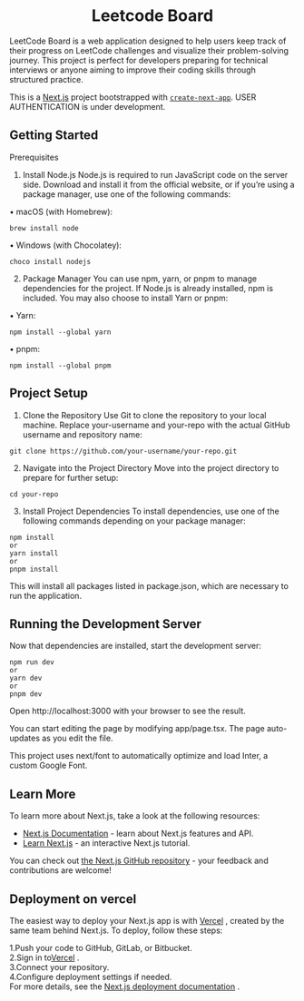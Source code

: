 <div align="centre">
<h1 align="center">Leetcode Board</h1>
 LeetCode Board is a web application designed to help users keep track of their progress on LeetCode challenges and visualize their problem-solving journey. This project is perfect for developers preparing for technical interviews or anyone aiming to improve their coding skills through structured practice.
  
This is a [Next.js](https://nextjs.org/) project bootstrapped with [`create-next-app`](https://github.com/vercel/next.js/tree/canary/packages/create-next-app). USER AUTHENTICATION is under development. 

</div>

## Getting Started

Prerequisites

1. Install Node.js
Node.js is required to run JavaScript code on the server side. Download and install it from the official website, or if you’re using a package manager, use one of the following commands:<br>

 • macOS (with Homebrew):<br>
```
brew install node
```
 • Windows (with Chocolatey):
```
choco install nodejs
```
2. Package Manager
You can use npm, yarn, or pnpm to manage dependencies for the project. If Node.js is already installed, npm is included. You may also choose to install Yarn or pnpm:<br>

• Yarn:
```
npm install --global yarn
```
• pnpm:
```
npm install --global pnpm
```
## Project Setup

1. Clone the Repository
Use Git to clone the repository to your local machine. Replace your-username and your-repo with the actual GitHub username and repository name:
```
git clone https://github.com/your-username/your-repo.git
```
2. Navigate into the Project Directory
Move into the project directory to prepare for further setup:
```
cd your-repo
```
3. Install Project Dependencies
To install dependencies, use one of the following commands depending on your package manager:
```
npm install
or
yarn install
or
pnpm install
```
This will install all packages listed in package.json, which are necessary to run the application.

## Running the Development Server
Now that dependencies are installed, start the development server:
```
npm run dev
or
yarn dev
or
pnpm dev
```
Open http://localhost:3000 with your browser to see the result.

You can start editing the page by modifying app/page.tsx. The page auto-updates as you edit the file.

This project uses next/font to automatically optimize and load Inter, a custom Google Font.

## Learn More

To learn more about Next.js, take a look at the following resources:

- [Next.js Documentation](https://nextjs.org/docs) - learn about Next.js features and API.
- [Learn Next.js](https://nextjs.org/learn) - an interactive Next.js tutorial.

You can check out [the Next.js GitHub repository](https://github.com/vercel/next.js/) - your feedback and contributions are welcome!

## Deployment on vercel
The easiest way to deploy your Next.js app is with [Vercel](https://vercel.com/) , created by the same team behind Next.js. To deploy, follow these steps:

1.Push your code to GitHub, GitLab, or Bitbucket.<br>
2.Sign in to[Vercel](https://vercel.com/) .<br>
3.Connect your repository.<br>
4.Configure deployment settings if needed.<br>
For more details, see the [Next.js deployment documentation](https://nextjs.org/docs/deployment) .
